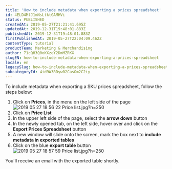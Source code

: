 ```yaml
---
title: 'How to include metadata when exporting a prices spreadsheet'
id: 4ELD4MlJ1mNsLtktGAMHVi
status: PUBLISHED
createdAt: 2019-05-27T21:21:41.695Z
updatedAt: 2019-12-31T19:48:01.883Z
publishedAt: 2019-12-31T19:48:01.883Z
firstPublishedAt: 2019-05-27T22:04:09.462Z
contentType: tutorial
productTeam: Marketing & Merchandising
author: 71cQH3Q0oKXzeY2DmMZRKX
slugEN: how-to-include-metadata-when-exporting-a-prices-spreadsheet
locale: en
legacySlug: how-to-include-metadata-when-exporting-a-prices-spreadsheet
subcategoryId: 4id9W3RDyw02CasOm2C2iy
---
```


To include metadata when exporting a SKU prices spreadsheet, follow the steps below:

1. Click on **Prices**, in the menu on the left side of the page
![2019 05 27 18 56 22 Price list.jpg?h=250](https://images.ctfassets.net/alneenqid6w5/084YLwZ0JF1ptBlurtbNQ/15c9ed54e664eac0eebd3af720494acb/2019_05_27_18_56_22_Price_list.jpg_h_250)
2. Click on **Price List**
3. In the  upper left side of the page, select the **arrow down** button
4. In the newly opened tab, on the left side, hover over and click on the **Export Prices Spreadsheet** button
5. A new window will slide onto the screen, mark the box next to **include metadata in exported tables**
6. Click on the blue **export table** button
![2019 05 27 18 57 59 Price list.jpg?h=250](//images.ctfassets.net/alneenqid6w5/3fhLCNPgh0gZO03Hwd9doY/a9dca1de548aa67081bbe578ac75d57d/2019_05_27_18_57_59_Price_list.jpg_h_250)

You'll receive an email with the exported table shortly.
